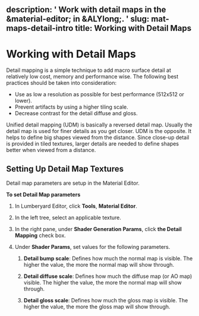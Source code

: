 description: ' Work with detail maps in the &material-editor; in &ALYlong;. '
slug: mat-maps-detail-intro
title: Working with Detail Maps
---
# Working with Detail Maps<a name="mat-maps-detail-intro"></a>

Detail mapping is a simple technique to add macro surface detail at relatively low cost, memory and performance wise\. The following best practices should be taken into consideration:
+ Use as low a resolution as possible for best performance \(512x512 or lower\)\. 
+ Prevent artifacts by using a higher tiling scale\. 
+ Decrease contrast for the detail diffuse and gloss\. 

Unified detail mapping \(UDM\) is basically a reversed detail map\. Usually the detail map is used for finer details as you get closer\. UDM is the opposite\. It helps to define big shapes viewed from the distance\. Since close\-up detail is provided in tiled textures, larger details are needed to define shapes better when viewed from a distance\.

## Setting Up Detail Map Textures<a name="mat-maps-detail-textures"></a>

Detail map parameters are setup in the Material Editor\.

**To set Detail Map parameters**

1. In Lumberyard Editor, click **Tools**, **Material Editor**\.

1. In the left tree, select an applicable texture\.

1. In the right pane, under **Shader Generation Params**, click **the Detail Mapping** check box\.

1. Under **Shader Params**, set values for the following parameters\.

   1. **Detail bump scale**: Defines how much the normal map is visible\. The higher the value, the more the normal map will show through\.

   1. **Detail diffuse scale**: Defines how much the diffuse map \(or AO map\) visible\. The higher the value, the more the normal map will show through\.

   1. **Detail gloss scale**: Defines how much the gloss map is visible\. The higher the value, the more the gloss map will show through\.